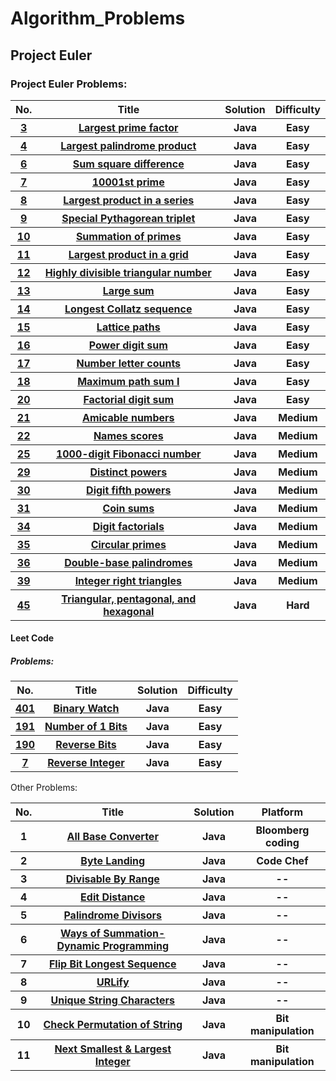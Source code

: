 # Algorithm_Problems
<h2>Project Euler</h2>
<h3>Project Euler Problems:</h3>
<table>
<tr>
  <th>No.</th>
  <th>Title</th>
  <th>Solution</th>
  <th>Difficulty</th>
</tr>
<tr>
  <th><a href="https://projecteuler.net/problem=3">3</a></th>
  <th><a href="https://github.com/divyang2401/Algorithm_Problems/blob/master/Solution/euler_problem3_longestprimenumber.java">Largest prime factor</a></th>
  <th>Java</th>
  <th>Easy</th>
</tr>
<tr>
  <th><a href="https://projecteuler.net/problem=4">4</a></th>
  <th><a href="https://github.com/divyang2401/Algorithm_Problems/blob/master/Solution/largest_palindromeE4.java">Largest palindrome product</a></th>
  <th>Java</th>
  <th>Easy</th>
</tr>
<tr>
  <th><a href="https://projecteuler.net/problem=6">6</a></th>
  <th><a href="https://github.com/divyang2401/Algorithm_Problems/blob/master/Solution/SumSquare_Squaresum_difference_E6.java">Sum square difference</a></th>
  <th>Java</th>
  <th>Easy</th>
</tr>
<tr>
  <th><a href="https://projecteuler.net/problem=7">7</a></th>
  <th><a href="https://github.com/divyang2401/Algorithm_Problems/blob/master/Solution/nthprime_number_E7.java">10001st prime</a></th>
  <th>Java</th>
  <th>Easy</th>
</tr>
<tr>
  <th><a href="https://projecteuler.net/problem=8">8</a></th>
  <th><a href="https://github.com/divyang2401/Algorithm_Problems/blob/master/Solution/largest_product_in_a_series_euler_8.java">Largest product in a series</a></th>
  <th>Java</th>
  <th>Easy</th>
</tr>
<tr>
  <th><a href="https://projecteuler.net/problem=9">9</a></th>
  <th><a href="https://github.com/divyang2401/Algorithm_Problems/blob/master/Solution/Special%20Pythagorean%20tripletE9.java">Special Pythagorean triplet</a></th>
  <th>Java</th>
  <th>Easy</th>
</tr>
<tr>
  <th><a href="https://projecteuler.net/problem=10">10</a></th>
  <th><a href="https://github.com/divyang2401/Algorithm_Problems/blob/master/Solution/Prime_summation_E10.java">Summation of primes</a></th>
  <th>Java</th>
  <th>Easy</th>
</tr>
<tr>
  <th><a href="https://projecteuler.net/problem=11">11</a></th>
  <th><a href="">Largest product in a grid</a></th>
  <th>Java</th>
  <th>Easy</th>
</tr>
<tr>
  <th><a href="https://projecteuler.net/problem=12">12</a></th>
  <th><a href="https://github.com/divyang2401/Algorithm_Problems/blob/master/Solution/highly_divisable_triangular_numer_E12.java">Highly divisible triangular number</a></th>
  <th>Java</th>
  <th>Easy</th>
</tr>
<tr>
  <th><a href="https://projecteuler.net/problem=13">13</a></th>
  <th><a href="https://github.com/divyang2401/Algorithm_Problems/blob/master/Solution/large_sum_E13.java">Large sum</a></th>
  <th>Java</th>
  <th>Easy</th>
</tr>
<tr>
  <th><a href="https://projecteuler.net/problem=14">14</a></th>
  <th><a href="https://github.com/divyang2401/Algorithm_Problems/blob/master/Solution/Longest_collatz_sequence_E14.java">Longest Collatz sequence</a></th>
  <th>Java</th>
  <th>Easy</th>
</tr>
<tr>
  <th><a href="https://projecteuler.net/problem=15">15</a></th>
  <th><a href="https://github.com/divyang2401/Algorithm_Problems/blob/master/Solution/latice_paths_E15.java">Lattice paths</a></th>
  <th>Java</th>
  <th>Easy</th>
</tr>
<tr>
  <th><a href="https://projecteuler.net/problem=16">16</a></th>
  <th><a href="https://github.com/divyang2401/Algorithm_Problems/blob/master/Solution/sumof_2_power_1000_E16.java">Power digit sum</a></th>
  <th>Java</th>
  <th>Easy</th>
</tr>
<tr>
  <th><a href="https://projecteuler.net/problem=17">17</a></th>
  <th><a href="https://github.com/divyang2401/Algorithm_Problems/blob/master/Solution/number_letter_counts_E17.java">Number letter counts</a></th>
  <th>Java</th>
  <th>Easy</th>
</tr>
<tr>
  <th><a href="https://projecteuler.net/problem=18">18</a></th>
  <th><a href="https://github.com/divyang2401/Algorithm_Problems/blob/master/Solution/max_sum_triangleE18.java">Maximum path sum I</a></th>
  <th>Java</th>
  <th>Easy</th>
</tr>
<tr>
  <th><a href="https://projecteuler.net/problem=20">20</a></th>
  <th><a href="https://github.com/divyang2401/Algorithm_Problems/blob/master/Solution/sum_of_digits_100factorial_E20.java">Factorial digit sum</a></th>
  <th>Java</th>
  <th>Easy</th>
</tr>
<tr>
  <th><a href="https://projecteuler.net/problem=21">21</a></th>
  <th><a href="https://github.com/divyang2401/Algorithm_Problems/blob/master/Solution/amicable_numbers_E21.java">Amicable numbers</a></th>
  <th>Java</th>
  <th>Medium</th>
</tr>
<tr>
  <th><a href="https://projecteuler.net/problem=22">22</a></th>
  <th><a href="https://github.com/divyang2401/Algorithm_Problems/blob/master/Solution/name_scores_E22.java">Names scores</a></th>
  <th>Java</th>
  <th>Medium</th>
</tr>
<tr>
  <th><a href="https://projecteuler.net/problem=25">25</a></th>
  <th><a href="https://github.com/divyang2401/Algorithm_Problems/blob/master/Solution/fibonaci_1000_digit_E25.java">1000-digit Fibonacci number</a></th>
  <th>Java</th>
  <th>Medium</th>
</tr>
<tr>
  <th><a href="https://projecteuler.net/problem=29">29</a></th>
  <th><a href="https://github.com/divyang2401/Algorithm_Problems/blob/master/Solution/distinct_powers_E29.java">Distinct powers</a></th>
  <th>Java</th>
  <th>Medium</th>
</tr>
<tr>
  <th><a href="https://projecteuler.net/problem=30">30</a></th>
  <th><a href="https://github.com/divyang2401/Algorithm_Problems/blob/master/Solution/digit_fifth_powers_E30.java">Digit fifth powers</a></th>
  <th>Java</th>
  <th>Medium</th>
</tr>
<tr>
  <th><a href="https://projecteuler.net/problem=31">31</a></th>
  <th><a href="https://github.com/divyang2401/Algorithm_Problems/blob/master/Solution/coin_sums_E31.java">Coin sums</a></th>
  <th>Java</th>
  <th>Medium</th>
</tr>
<tr>
  <th><a href="https://projecteuler.net/problem=34">34</a></th>
  <th><a href="https://github.com/divyang2401/Algorithm_Problems/blob/master/Solution/digit_factorials_E34.java">Digit factorials</a></th>
  <th>Java</th>
  <th>Medium</th>
</tr>
<tr>
  <th><a href="https://projecteuler.net/problem=35">35</a></th>
  <th><a href="https://github.com/divyang2401/Algorithm_Problems/blob/master/Solution/circular_primes_E35.java">Circular primes</a></th>
  <th>Java</th>
  <th>Medium</th>
</tr>
<tr>
  <th><a href="https://projecteuler.net/problem=36">36</a></th>
  <th><a href="https://github.com/divyang2401/Algorithm_Problems/blob/master/Solution/double_base_palindromes_E36.java">Double-base palindromes</a></th>
  <th>Java</th>
  <th>Medium</th>
</tr>
<tr>
  <th><a href="https://projecteuler.net/problem=39">39</a></th>
  <th><a href="https://github.com/divyang2401/Algorithm_Problems/blob/master/Solution/integer_right_angle_triangles_E39.java">Integer right triangles</a></th>
  <th>Java</th>
  <th>Medium</th>
</tr>
<tr>
  <th><a href="https://projecteuler.net/problem=45">45</a></th>
  <th><a href="https://github.com/divyang2401/Algorithm_Problems/blob/master/Solution/triangular_pentagon_hexagon_E45.java">	Triangular, pentagonal, and hexagonal</a></th>
  <th>Java</th>
  <th>Hard</th>
</tr>
</table>
<h4>Leet Code</h4>
 <h5> Problems: </h5>
<table>
<tr>
  <th>No.</th>
  <th>Title</th>
  <th>Solution</th>
  <th>Difficulty</th>
</tr>
<tr>
  <th><a href="https://leetcode.com/problems/binary-watch/description/">401</a></th>
  <th><a href="https://github.com/divyang2401/Algorithm_Problems/blob/master/LeetCode_solution/BinaryWatchlc401.java">Binary Watch</a></th>
  <th>Java</th>
  <th>Easy</th>
</tr>
<tr>
  <th><a href="https://leetcode.com/problems/number-of-1-bits/description/">191</a></th>
  <th><a href="https://github.com/divyang2401/Algorithm_Problems/blob/master/LeetCode_solution/number_of_1_bits_lc191.java">Number of 1 Bits</a></th>
  <th>Java</th>
  <th>Easy</th>
</tr>
<tr>
  <th><a href="https://leetcode.com/problems/reverse-bits/description/">190</a></th>
  <th><a href="https://github.com/divyang2401/Algorithm_Problems/blob/master/LeetCode_solution/reverse_bits_lc190.java">Reverse Bits</a></th>
  <th>Java</th>
  <th>Easy</th>
</tr>
<tr>
  <th><a href="https://leetcode.com/problems/reverse-integer/description/">7</a></th>
  <th><a href="https://github.com/divyang2401/Algorithm_Problems/blob/master/LeetCode_solution/reverse_integer_lc7.java">Reverse Integer</a></th>
  <th>Java</th>
  <th>Easy</th>
  </tr>
</table>

<h7>Other Problems:</h7>
<table>
<tr>
  <th>No.</th>
  <th>Title</th>
  <th>Solution</th>
  <th>Platform</th>
</tr>
<tr>
  <th>1</th>
  <th><a href="https://github.com/divyang2401/Algorithm_Problems/blob/master/Other%20Problems/ALL_NumberConverter.java">All Base Converter</a></th>
  <th>Java</th>
  <th>Bloomberg coding</th>
</tr>
<tr>
  <th>2</th>
  <th><a href="https://github.com/divyang2401/Algorithm_Problems/blob/master/Other%20Problems/byte_landing_code_chef.java">Byte Landing</a></th>
  <th>Java</th>
  <th>Code Chef</th>
</tr>
<tr>
  <th>3</th>
  <th><a href="https://github.com/divyang2401/Algorithm_Problems/blob/master/Other%20Problems/divisablebyrange.java">Divisable By Range</a></th>
  <th>Java</th>
  <th>--</th>
</tr>
<tr>
  <th>4</th>
  <th><a href="https://github.com/divyang2401/Algorithm_Problems/blob/master/Other%20Problems/edit_distance.java">Edit Distance</a></th>
  <th>Java</th>
  <th>--</th>
</tr>
<tr>
  <th>5</th>
  <th><a href="https://github.com/divyang2401/Algorithm_Problems/blob/master/Other%20Problems/palindrome_Divisors.java">Palindrome Divisors</a></th>
  <th>Java</th>
  <th>--</th>
</tr>
<tr>
  <th>6</th>
  <th><a href="https://github.com/divyang2401/Algorithm_Problems/blob/master/Other%20Problems/ways_of_summation.java">Ways of Summation- Dynamic Programming</a></th>
  <th>Java</th>
  <th>--</th>
</tr>
<tr>
  <th>7</th>
  <th><a href="https://github.com/divyang2401/Algorithm_Problems/blob/master/Cracking_The_Coding_Interview_Exercises/Flip_bit_longest_sequence_CTCI.java">Flip Bit Longest Sequence</a></th>
  <th>Java</th>
  <th>--</th>
</tr>
<tr>
  <th>8</th>
  <th><a href="https://github.com/divyang2401/Algorithm_Problems/blob/master/Cracking_The_Coding_Interview_Exercises/URLify_CTCI_chap1.java">URLify</a></th>
  <th>Java</th>
  <th>--</th>
</tr>
<tr>
  <th>9</th>
  <th><a href="https://github.com/divyang2401/Algorithm_Problems/blob/master/Cracking_The_Coding_Interview_Exercises/Unique_String_charcters_CTCI_ch1.java">Unique String Characters</a></th>
  <th>Java</th>
  <th>--</th>
</tr>
<tr>
  <th>10</th>
  <th><a href="https://github.com/divyang2401/Algorithm_Problems/blob/master/Cracking_The_Coding_Interview_Exercises/check_permutation_String_CTCI_chap1.java">Check Permutation of String</a></th>
  <th>Java</th>
  <th>Bit manipulation</th>
</tr>
<tr>
  <th>11</th>
  <th><a href="https://github.com/divyang2401/Algorithm_Problems/blob/master/Cracking_The_Coding_Interview_Exercises/nextSmallest_largest_Integer_CTCI.java">Next Smallest & Largest Integer</a></th>
  <th>Java</th>
  <th>Bit manipulation</th>
</tr>

</table>
